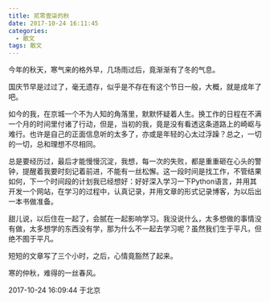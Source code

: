 ```yaml
---
title: 贰零壹柒的秋
date: 2017-10-24 16:11:45
categories:
  - 散文
tags: 散文
---
```


今年的秋天，寒气来的格外早，几场雨过后，竟渐渐有了冬的气息。

国庆节早是过过了，毫无遗存，似乎是不存在有这个节日一般，大概，就是成年了吧。

如今的我，在京城一个不为人知的角落里，默默怀疑着人生。换工作的日程在不满一个月的时间里付诸了行动，但是，当初的我，竟是没有看透这条道路上的崎岖与难行。也许是自己的正面信息听的太多了，亦或是年轻的心太过浮躁？总之，一切的一切，总和理想不尽相同。

总是要经历过，最后才能慢慢沉淀，我想，每一次的失败，都是重重砸在心头的警钟，提醒着我要时刻记着前进，不能有一丝松懈。这一段时间是找工作，不管结果如何，下一个时间段的计划我已经想好：好好深入学习一下Python语言，并用其开发一个网站，在学习的过程中，认真记录，并用文章的形式记录博客，为以后出一本书做准备。

甜儿说，以后住在一起了，会腻在一起影响学习。我没说什么，太多想做的事情没有做，太多想学的东西没有学，那为什么不一起去学习呢？虽然我们生于平凡，但绝不囿于平凡。

短短的文章写了三个小时，之后，心情竟豁然了起来。

寒的仲秋，难得的一丝春风。

2017-10-24 16:09:44 于北京
